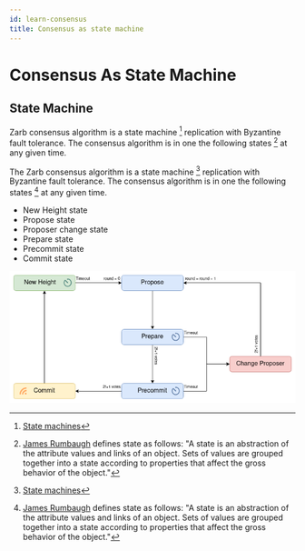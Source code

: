 ```yaml
---
id: learn-consensus
title: Consensus as state machine
---
```


# Consensus As State Machine

## State Machine

Zarb consensus algorithm is a state machine [^first] replication with Byzantine fault tolerance. The
consensus algorithm is in one the following states [^second] at any given time.

The Zarb consensus algorithm is a state machine [^first] replication with Byzantine fault tolerance. The
consensus algorithm is in one the following states [^second] at any given time.

- New Height state
- Propose state
- Proposer change state
- Prepare state
- Precommit state
- Commit state

![Zarb consensus states](../assets/images/zarb-consensus-states.png)

[^first]: [State machines](https://en.wikipedia.org/wiki/Finite-state_machine)
[^second]:
    [James Rumbaugh](https://en.wikipedia.org/wiki/James_Rumbaugh) defines state as follows: "A state is
    an abstraction of the attribute values and links of an object. Sets of values are grouped
    together into a state according to properties that affect the gross behavior of the object."
